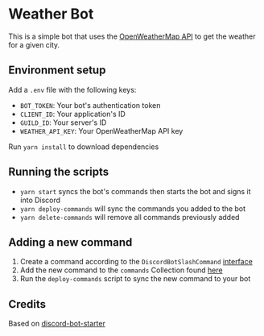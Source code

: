 # Weather Bot

This is a simple bot that uses the [OpenWeatherMap API](https://openweathermap.org/api) to get the weather for a given city.

## Environment setup

Add a `.env` file with the following keys:

- `BOT_TOKEN`: Your bot's authentication token
- `CLIENT_ID`: Your application's ID
- `GUILD_ID`: Your server's ID
- `WEATHER_API_KEY`: Your OpenWeatherMap API key

Run `yarn install` to download dependencies

## Running the scripts

- `yarn start` syncs the bot's commands then starts the bot and signs it into Discord
- `yarn deploy-commands` will sync the commands you added to the bot
- `yarn delete-commands` will remove all commands previously added

## Adding a new command

1. Create a command according to the `DiscordBotSlashCommand` [interface](https://github.com/kobili/discord-bot-starter/blob/main/src/commands/types.ts)
2. Add the new command to the `commands` Collection found [here](https://github.com/kobili/discord-bot-starter/blob/main/src/commands/index.ts)
3. Run the `deploy-commands` script to sync the new command to your bot

## Credits

Based on [discord-bot-starter](https://github.com/kobili/discord-bot-starter)
